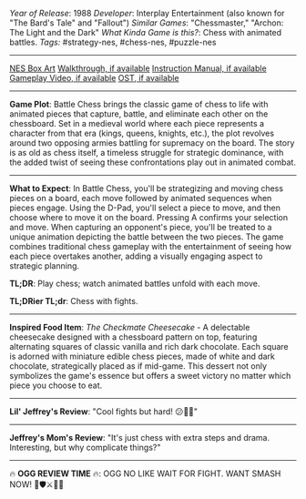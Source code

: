 *Year of Release*: 1988
*Developer*: Interplay Entertainment (also known for "The Bard's Tale" and "Fallout")
*Similar Games*: "Chessmaster," "Archon: The Light and the Dark"
*What Kinda Game is this?*: Chess with animated battles.
*Tags:* #strategy-nes, #chess-nes, #puzzle-nes

---
[NES Box Art](https://www.google.com/search?tbm=isch&q=NES+Box+Art+Battle+Chess) 
[Walkthrough, if available](https://www.google.com/search?q=Walkthrough+NES+Battle+Chess)
[Instruction Manual, if available](https://www.google.com/search?q=NES+Instruction+Manual+Battle+Chess)
[Gameplay Video, if available](https://www.youtube.com/results?search_query=gameplay+NES+Battle+Chess) 
[OST, if available](https://www.youtube.com/results?search_query=gameplay+NES+Battle+Chess+OST)

- - -
**Game Plot**: Battle Chess brings the classic game of chess to life with animated pieces that capture, battle, and eliminate each other on the chessboard. Set in a medieval world where each piece represents a character from that era (kings, queens, knights, etc.), the plot revolves around two opposing armies battling for supremacy on the board. The story is as old as chess itself, a timeless struggle for strategic dominance, with the added twist of seeing these confrontations play out in animated combat.

- - -
**What to Expect**: In Battle Chess, you'll be strategizing and moving chess pieces on a board, each move followed by animated sequences when pieces engage. Using the D-Pad, you'll select a piece to move, and then choose where to move it on the board. Pressing A confirms your selection and move. When capturing an opponent's piece, you'll be treated to a unique animation depicting the battle between the two pieces. The game combines traditional chess gameplay with the entertainment of seeing how each piece overtakes another, adding a visually engaging aspect to strategic planning.

**TL;DR**: Play chess; watch animated battles unfold with each move.

**TL;DRier TL;dr**: Chess with fights.

---
**Inspired Food Item**: *The Checkmate Cheesecake* - A delectable cheesecake designed with a chessboard pattern on top, featuring alternating squares of classic vanilla and rich dark chocolate. Each square is adorned with miniature edible chess pieces, made of white and dark chocolate, strategically placed as if mid-game. This dessert not only symbolizes the game's essence but offers a sweet victory no matter which piece you choose to eat.

---
**Lil' Jeffrey's Review**: "Cool fights but hard! 😕🤯🏰"

---
**Jeffrey's Mom's Review**: "It's just chess with extra steps and drama. Interesting, but why complicate things?"

---
🔥 **OGG REVIEW TIME** 🔥: OGG NO LIKE WAIT FOR FIGHT. WANT SMASH NOW! 🏹🛡️⚔️🤷‍♂️